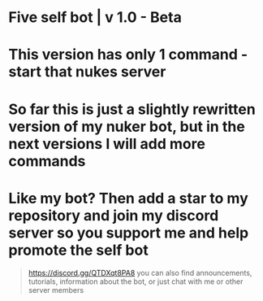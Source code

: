 # Five self bot | v 1.0 - Beta

# This version has only 1 command - start that nukes server 

# So far this is just a slightly rewritten version of my nuker bot, but in the next versions I will add more commands

# Like my bot? Then add a star to my repository and join my discord server so you support me and help promote the self bot  

> https://discord.gg/QTDXqt8PA8 you can also find announcements, tutorials, information about the bot, or just chat with me or other server members
